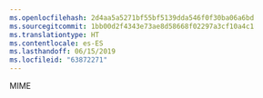 ```yaml
---
ms.openlocfilehash: 2d4aa5a5271bf55bf5139dda546f0f30ba06a6bd
ms.sourcegitcommit: 1bb00d2f4343e73ae8d58668f02297a3cf10a4c1
ms.translationtype: HT
ms.contentlocale: es-ES
ms.lasthandoff: 06/15/2019
ms.locfileid: "63872271"
---
```

MIME